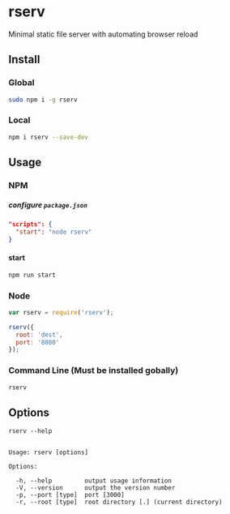 # rserv

Minimal static file server with automating browser reload

## Install

### Global
```sh
sudo npm i -g rserv
```

### Local
```sh
npm i rserv --save-dev
```

## Usage

### NPM

##### configure `package.json`
```json
"scripts": {
  "start": "node rserv"
}
```

#### start
```sh
npm run start
```

### Node
```js
var rserv = require('rserv');

rserv({
  root: 'dest',
  port: '8080'
});
```

### Command Line (Must be installed gobally)

```sh
rserv
```

## Options

```
rserv --help


Usage: rserv [options]

Options:

  -h, --help         output usage information
  -V, --version      output the version number
  -p, --port [type]  port [3000]
  -r, --root [type]  root directory [.] (current directory)

```


